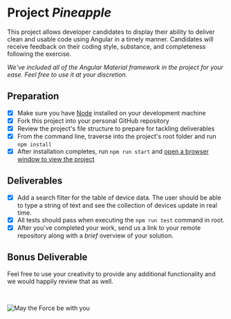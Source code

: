 # Project _Pineapple_

This project allows developer candidates to display their ability to deliver clean
and usable code using Angular in a timely manner. Candidates will receive feedback on their coding
style, substance, and completeness following the exercise.

_We've included all of the Angular Material framework in the project for your ease. Feel free to use it
at your discretion._

## Preparation

- [X] Make sure you have [Node](https://nodejs.org/en/download) installed on your
development machine
- [X] Fork this project into your personal GitHub repository
- [X] Review the project's file structure to prepare for tackling deliverables
- [X] From the command line, traverse into the project's root folder and run `npm install`
- [X] After installation completes, run `npm run start` and [open a browser window to view the
project](localhost:4200)

## Deliverables

- [X] Add a search filter for the table of device data. The user should be able to type a string of
text and see the collection of devices update in real time.
- [X] All tests should pass when executing the `npm run test` command in root.
- [X] After you've completed your work, send us a link to your remote repository along with a _brief_ overview of your solution.

## Bonus Deliverable

Feel free to use your creativity to provide any additional functionality and we would happily review that as well.

<br>

![May the Force be with you](https://media.giphy.com/media/JDnaQ8qn0Myuk/giphy.gif)
